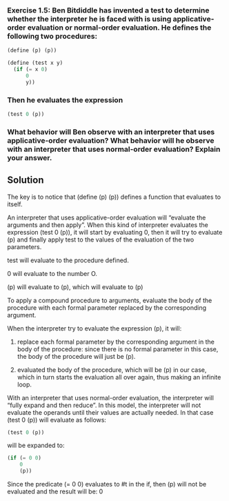 ### **Exercise 1.5:** Ben Bitdiddle has invented a test to determine whether the interpreter he is faced with is using applicative-order evaluation or normal-order evaluation. He defines the following two procedures:
```scheme
(define (p) (p))

(define (test x y)
  (if (= x 0)
      0
      y))
```

### Then he evaluates the expression

```scheme
(test 0 (p))
```

### What behavior will Ben observe with an interpreter that uses applicative-order evaluation? What behavior will he observe with an interpreter that uses normal-order evaluation? Explain your answer.


## Solution
The key is to notice that (define (p) (p)) defines a function that evaluates to itself.

An interpreter that uses applicative-order evaluation will “evaluate the arguments and then apply”. When this kind of interpreter evaluates the expression (test 0 (p)), it will start by evaluating 0, then it will try to evaluate (p) and finally apply test to the values of the evaluation of the two parameters.

test will evaluate to the procedure defined.

0 will evaluate to the number O.

(p) will evaluate to (p), which will evaluate to (p)

To apply a compound procedure to arguments, evaluate the body of the procedure with each formal parameter replaced by the corresponding argument.

When the interpreter try to evaluate the expression (p), it will:

1. replace each formal parameter by the corresponding argument in the body of the procedure: since there is no formal parameter in this case, the body of the procedure will just be (p).
 
2. evaluated the body of the procedure, which will be (p) in our case, which in turn starts the evaluation all over again, thus making an infinite loop.

With an interpreter that uses normal-order evaluation, the interpreter will “fully expand and then reduce”. In this model, the interpreter will not evaluate the operands until their values are actually needed. In that case (test 0 (p)) will evaluate as follows:

```scheme
(test 0 (p))
```

will be expanded to:

```scheme
(if (= 0 0)
    0
    (p))
```

Since the predicate (= 0 0) evaluates to #t in the if, then (p) will not be evaluated and the result will be: 0